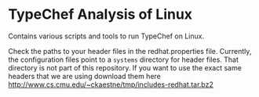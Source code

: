 TypeChef Analysis of Linux
==========================

Contains various scripts and tools to run TypeChef on Linux.


Check the paths to your header files in the redhat.properties file. Currently, the configuration files point to a `systems` directory for header files. That directory is not part of this repository. If you want to use the exact same headers that we are using download them here http://www.cs.cmu.edu/~ckaestne/tmp/includes-redhat.tar.bz2
